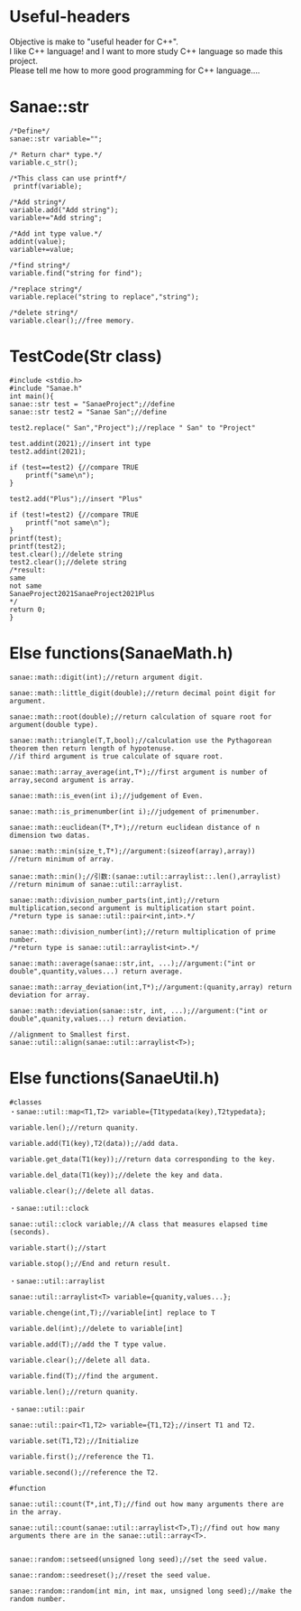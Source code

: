 # Useful-headers
Objective is make to "useful header for C++". <br>I like C++ language! and I want to more study C++ language so made this project.<br> Please tell me how to more good programming for C++ language....

# Sanae::str
  	/*Define*/
  	sanae::str variable="";
  
	/* Return char* type.*/
	variable.c_str();
	
  	/*This class can use printf*/
 	 printf(variable);
	
	/*Add string*/
	variable.add("Add string");
	variable+="Add string";
	
	/*Add int type value.*/
	addint(value);
  	variable+=value;
	
	/*find string*/
	variable.find("string for find");
	
	/*replace string*/
	variable.replace("string to replace","string");
	
	/*delete string*/
	variable.clear();//free memory.
# TestCode(Str class)
 	#include <stdio.h>
	#include "Sanae.h"
	int main(){
	sanae::str test = "SanaeProject";//define
	sanae::str test2 = "Sanae San";//define

	test2.replace(" San","Project");//replace " San" to "Project"
	
	test.addint(2021);//insert int type
	test2.addint(2021);

	if (test==test2) {//compare TRUE
		printf("same\n");
	}

	test2.add("Plus");//insert "Plus"

	if (test!=test2) {//compare TRUE
		printf("not same\n");
	}
	printf(test);
	printf(test2);
	test.clear();//delete string
	test2.clear();//delete string
	/*result:
	same
	not same
	SanaeProject2021SanaeProject2021Plus
	*/
	return 0;
 	}
 # Else functions(SanaeMath.h)
	sanae::math::digit(int);//return argument digit.
	
	sanae::math::little_digit(double);//return decimal point digit for argument.
	
	sanae::math::root(double);//return calculation of square root for argument(double type).
	
	sanae::math::triangle(T,T,bool);//calculation use the Pythagorean theorem then return length of hypotenuse.
	//if third argument is true calculate of square root.
	
	sanae::math::array_average(int,T*);//first argument is number of array,second argument is array.
	
	sanae::math::is_even(int i);//judgement of Even.
	
	sanae::math::is_primenumber(int i);//judgement of primenumber.
	
	sanae::math::euclidean(T*,T*);//return euclidean distance of n dimension two datas.
	
	sanae::math::min(size_t,T*);//argument:(sizeof(array),array))
	//return minimum of array.	
	
	sanae::math::min();//引数:(sanae::util::arraylist::.len(),arraylist)
	//return minimum of sanae::util::arraylist.
	
	sanae::math::division_number_parts(int,int);//return multiplication,second argument is multiplication start point.
	/*return type is sanae::util::pair<int,int>.*/
	
	sanae::math::division_number(int);//return multiplication of prime number.
	/*return type is sanae::util::arraylist<int>.*/	
	
	sanae::math::average(sanae::str,int, ...);//argument:("int or double",quantity,values...) return average.
	
	sanae::math::array_deviation(int,T*);//argument:(quanity,array) return deviation for array.
	
	sanae::math::deviation(sanae::str, int, ...);//argument:("int or double",quanity,values...) return deviation.
	
	//alignment to Smallest first.
	sanae::util::align(sanae::util::arraylist<T>);
	
# Else functions(SanaeUtil.h)
	#classes
	・sanae::util::map<T1,T2> variable={T1typedata(key),T2typedata};
	
	variable.len();//return quanity.

	variable.add(T1(key),T2(data));//add data.
	
	variable.get_data(T1(key));//return data corresponding to the key.
	
	variable.del_data(T1(key));//delete the key and data.
	
	valiable.clear();//delete all datas.
	
	・sanae::util::clock

	sanae::util::clock variable;//A class that measures elapsed time (seconds).
	
	variable.start();//start
	
	variable.stop();//End and return result.
	
	・sanae::util::arraylist
	
	sanae::util::arraylist<T> variable={quanity,values...};

	variable.chenge(int,T);//variable[int] replace to T
	
	variable.del(int);//delete to variable[int]

	variable.add(T);//add the T type value.

	variable.clear();//delete all data.
	
	variable.find(T);//find the argument.
	
	variable.len();//return quanity.
	
	・sanae::util::pair
	
	sanae::util::pair<T1,T2> variable={T1,T2};//insert T1 and T2.
	
	variable.set(T1,T2);//Initialize
	
	variable.first();//reference the T1.
	
	variable.second();//reference the T2.
	
	#function
	
	sanae::util::count(T*,int,T);//find out how many arguments there are in the array.

	sanae::util::count(sanae::util::arraylist<T>,T);//find out how many arguments there are in the sanae::util::array<T>.
		
	
	sanae::random::setseed(unsigned long seed);//set the seed value.
	
	sanae::random::seedreset();//reset the seed value.
	
	sanae::random::random(int min, int max, unsigned long seed);//make the random number.
